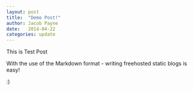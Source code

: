 ```yaml
---
layout: post
title:  "Demo Post!"
author: Jacob Payne
date:   2014-04-22
categories: update
---
```


This is Test Post

With the use of the Markdown format - writing freehosted static blogs is easy!

:)
